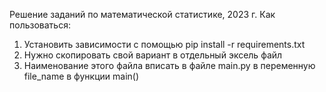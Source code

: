 Решение заданий по математической статистике, 2023 г.
Как пользоваться:
  1) Установить зависимости с помощью pip install -r requirements.txt
  2) Нужно скопировать свой вариант в отдельный эксель файл
  3) Наименование этого файла вписать в файле main.py в переменную file_name в функции main()
